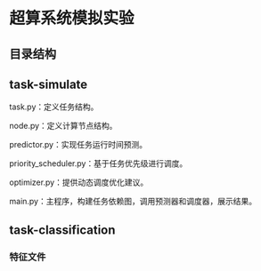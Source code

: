 # 超算系统模拟实验
## 目录结构


## task-simulate
task.py：定义任务结构。

node.py：定义计算节点结构。

predictor.py：实现任务运行时间预测。

priority_scheduler.py：基于任务优先级进行调度。

optimizer.py：提供动态调度优化建议。

main.py：主程序，构建任务依赖图，调用预测器和调度器，展示结果。
## task-classification
### 特征文件